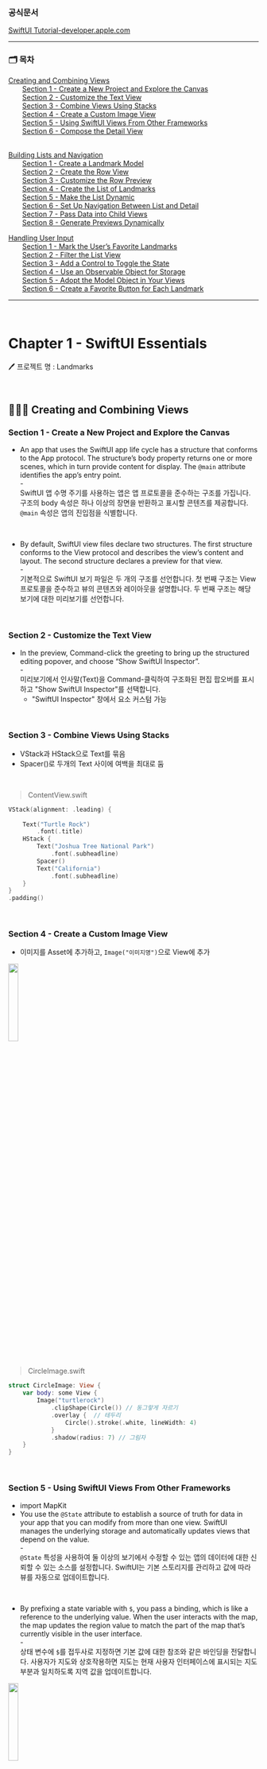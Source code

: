 ### 공식문서
[SwiftUI Tutorial-developer.apple.com](https://developer.apple.com/tutorials/swiftui)

<hr>

### 🗂️ 목차<br>
[Creating and Combining Views](#-creating-and-combining-views)<br>
  &emsp;&emsp;[Section 1 - Create a New Project and Explore the Canvas](#section-1---create-a-new-project-and-explore-the-canvas)<br>
  &emsp;&emsp;[Section 2 - Customize the Text View](#section-2---customize-the-text-view)<br>
  &emsp;&emsp;[Section 3 - Combine Views Using Stacks](#section-3---combine-views-using-stacks)<br>
  &emsp;&emsp;[Section 4 - Create a Custom Image View](#section-4---create-a-custom-image-view)<br>
  &emsp;&emsp;[Section 5 - Using SwiftUI Views From Other Frameworks](#section-5---using-swiftui-views-from-other-frameworks)<br>
  &emsp;&emsp;[Section 6 - Compose the Detail View](#section-6---compose-the-detail-view)<br><br>
  
[Building Lists and Navigation](#-building-lists-and-navigation)<br>
  &emsp;&emsp;[Section 1 - Create a Landmark Model](#section-1---create-a-landmark-model)<br>
  &emsp;&emsp;[Section 2 - Create the Row View](#section-2---create-the-row-view)<br>
  &emsp;&emsp;[Section 3 - Customize the Row Preview](#section-3---customize-the-row-preview)<br>
  &emsp;&emsp;[Section 4 - Create the List of Landmarks](#section-4---create-the-list-of-landmarks)<br>
  &emsp;&emsp;[Section 5 - Make the List Dynamic](#section-5---make-the-list-dynamic)<br>
  &emsp;&emsp;[Section 6 - Set Up Navigation Between List and Detail](#section-6---set-up-navigation-between-list-and-detail)<br>
  &emsp;&emsp;[Section 7 - Pass Data into Child Views](#section-7---pass-data-into-child-views)<br>
  &emsp;&emsp;[Section 8 - Generate Previews Dynamically](#section-8---generate-previews-dynamically)<br>

[Handling User Input](#-handling-user-input)<br>
   &emsp;&emsp;[Section 1 - Mark the User’s Favorite Landmarks](#section-1---mark-the-users-favorite-landmarks)<br>
   &emsp;&emsp;[Section 2 - Filter the List View](#section-2---filter-the-list-view)<br>
   &emsp;&emsp;[Section 3 - Add a Control to Toggle the State](#section-3---add-a-control-to-toggle-the-state)<br>
   &emsp;&emsp;[Section 4 - Use an Observable Object for Storage](#section-4---use-an-observable-object-for-storage)<br>
   &emsp;&emsp;[Section 5 - Adopt the Model Object in Your Views](#section-5---adopt-the-model-object-in-your-views)<br>
   &emsp;&emsp;[Section 6 - Create a Favorite Button for Each Landmark](#section-6---create-a-favorite-button-for-each-landmark)<br>
<hr>
<br>

# Chapter 1 - SwiftUI Essentials

🖊️ 프로젝트 명 : Landmarks


<br>

## 👩🏻‍💻 Creating and Combining Views

### Section 1 - Create a New Project and Explore the Canvas
- An app that uses the SwiftUI app life cycle has a structure that conforms to the App protocol. The structure’s body property returns one or more scenes, which in turn provide content for display. The `@main` attribute identifies the app’s entry point.<br>-<br>
SwiftUI 앱 수명 주기를 사용하는 앱은 앱 프로토콜을 준수하는 구조를 가집니다. 구조의 body 속성은 하나 이상의 장면을 반환하고 표시할 콘텐츠를 제공합니다. `@main` 속성은 앱의 진입점을 식별합니다.

<br>

- By default, SwiftUI view files declare two structures. The first structure conforms to the View protocol and describes the view’s content and layout. The second structure declares a preview for that view.<br>-<br>
기본적으로 SwiftUI 보기 파일은 두 개의 구조를 선언합니다. 첫 번째 구조는 View 프로토콜을 준수하고 뷰의 콘텐츠와 레이아웃을 설명합니다. 두 번째 구조는 해당 보기에 대한 미리보기를 선언합니다.

<br>

### Section 2 - Customize the Text View
- In the preview, Command-click the greeting to bring up the structured editing popover,  and choose “Show SwiftUI Inspector”.<br>-<br>
미리보기에서 인사말(Text)을 Command-클릭하여 구조화된 편집 팝오버를 표시하고 "Show SwiftUI Inspector"를 선택합니다.
  - "SwiftUI Inspector" 창에서 요소 커스텀 가능

<br>

### Section 3 - Combine Views Using Stacks
- VStack과 HStack으로 Text를 묶음
- Spacer()로 두개의 Text 사이에 여백을 최대로 둠
<br>

> ContentView.swift
```Swift
VStack(alignment: .leading) {
                
    Text("Turtle Rock")
        .font(.title)
    HStack {
        Text("Joshua Tree National Park")
            .font(.subheadline)
        Spacer()
        Text("California")
            .font(.subheadline)
    }
}
.padding()
```
<br>

### Section 4 - Create a Custom Image View
- 이미지를 Asset에 추가하고, `Image("이미지명")`으로 View에 추가
<img src="https://github.com/julia8024/pre-onboarding-iOS-challenge-Aug/assets/79641953/a8758d6c-a9ae-4f42-a2ca-18eb7f6ec9bc" width="20%">
<br><br>

> CircleImage.swift
```Swift
struct CircleImage: View {
    var body: some View {
        Image("turtlerock")
            .clipShape(Circle()) // 동그랗게 자르기
            .overlay {  // 테두리
                Circle().stroke(.white, lineWidth: 4)
            }
            .shadow(radius: 7) // 그림자
    }
}
```

<br>

### Section 5 - Using SwiftUI Views From Other Frameworks
- import MapKit
- You use the `@State` attribute to establish a source of truth for data in your app that you can modify from more than one view. SwiftUI manages the underlying storage and automatically updates views that depend on the value.<br>-<br>
`@State` 특성을 사용하여 둘 이상의 보기에서 수정할 수 있는 앱의 데이터에 대한 신뢰할 수 있는 소스를 설정합니다. SwiftUI는 기본 스토리지를 관리하고 값에 따라 뷰를 자동으로 업데이트합니다.
<br>

- By prefixing a state variable with `$`, you pass a binding, which is like a reference to the underlying value. When the user interacts with the map, the map updates the region value to match the part of the map that’s currently visible in the user interface.<br>-<br>
상태 변수에 `$`를 접두사로 지정하면 기본 값에 대한 참조와 같은 바인딩을 전달합니다. 사용자가 지도와 상호작용하면 지도는 현재 사용자 인터페이스에 표시되는 지도 부분과 일치하도록 지역 값을 업데이트합니다.

<img src="https://github.com/julia8024/pre-onboarding-iOS-challenge-Aug/assets/79641953/792e0b14-ddb7-4b10-a6e5-0bee65797112" width="20%">
<br><br>

> MapView.swift
```Swift
import MapKit

struct MapView: View {
    @State private var region = MKCoordinateRegion(
            center: CLLocationCoordinate2D(latitude: 34.011_286, longitude: -116.166_868),
            span: MKCoordinateSpan(latitudeDelta: 0.2, longitudeDelta: 0.2)
        )

    var body: some View {
        
        Map(coordinateRegion: $region)
    }
}
```

<br>

### Section 6 - Compose the Detail View
- ContentView에 MapView와 CircleImage 추가
<img src="https://github.com/julia8024/pre-onboarding-iOS-challenge-Aug/assets/79641953/37173bcd-ce47-4ec1-b568-23962b9f8000" width="20%">
<br><br>

> ContentView.swift
```Swift
struct ContentView: View {
    var body: some View {
        VStack{
            
            MapView()
                .ignoresSafeArea(edges: .top) // 위쪽 안전영역 무시
                .frame(height: 300)
            
            CircleImage()
                .offset(y: -130)
                .padding(.bottom, -130)
            
            VStack(alignment: .leading) {
                
                Text("Turtle Rock")
                    .font(.title)
                HStack {
                    Text("Joshua Tree National Park")
                        .font(.subheadline)
                    Spacer()
                    Text("California")
                        .font(.subheadline)
                }
                .font(.subheadline)
                .foregroundColor(.secondary)
                
                Divider() // 구분선

                Text("About Turtle Rock")
                    .font(.title2)
                Text("Descriptive text goes here.")
                
                
            }
            .padding()
            
            
            Spacer()
        }
    }
}
```

<br>

## 👩🏻‍💻 Building Lists and Navigation

### Section 1 - Create a Landmark Model
- `landmarkData.json` 파일 추가 (Drag&Drop)
<img width="500" alt="스크린샷 2023-07-19 오전 10 26 23" src="https://github.com/julia8024/pre-onboarding-iOS-challenge-Aug/assets/79641953/c1ffa2ec-6d0d-4ae6-931f-f65564f7620b">
<br><br>

- Adding Codable conformance makes it easier to move data between the structure and a data file. You’ll rely on the Decodable component of the Codable protocol later in this section to read data from file.
<br>-<br>
Codable 적합성을 추가하면 구조와 데이터 파일 간에 데이터를 더 쉽게 이동할 수 있습니다. 파일에서 데이터를 읽으려면 이 섹션의 뒷부분에서 Codable 프로토콜의 Decodable 구성 요소에 의존합니다.

> Landmark.swift
```Swift
import Foundation
import SwiftUI
import CoreLocation

struct Landmark: Codable, Hashable {
    var id: Int
    var name: String
    var park: String
    var state: String
    var description: String
    
    private var imageName: String
    var image: Image {
        Image(imageName)
    }
    
    
    private var coordinates: Coordinates

    // locationCoordinate - MapKit 프레임워크와 상호 작용
    var locationCoordinate: CLLocationCoordinate2D {
        CLLocationCoordinate2D(
            latitude: coordinates.latitude,
            longitude: coordinates.longitude)
    }
    
    // 좌표 속성 추가
    struct Coordinates: Hashable, Codable {
        var latitude: Double
        var longitude: Double
    }
    
}
```

<br>

- The load method relies on the return type’s conformance to the Decodable protocol, which is one component of the Codable protocol.<br>-<br>
로드 방법은 Codable 프로토콜의 한 구성 요소인 Decodable 프로토콜에 대한 반환 유형의 적합성에 의존합니다.

> ModelData.swift
```Swift
import Foundation

var landmarks: [Landmark] = load("landmarkData.json")

// 주어진 이름으로 JSON 데이터를 가져오는 메서드
func load<T: Decodable>(_ filename: String) -> T {
    let data: Data
    
    guard let file = Bundle.main.url(forResource: filename, withExtension: nil)
    else {
        fatalError("Couldn't find \(filename) in main bundle.")
    }
    
    do {
        data = try Data(contentsOf: file)
    } catch {
        fatalError("Couldn't load \(filename) from main bundle:\n\(error)")
    }
    
    do {
        let decoder = JSONDecoder()
        return try decoder.decode(T.self, from: data)
    } catch {
        fatalError("Couldn't parse \(filename) as \(T.self):\n\(error)")
    }
}
```

<br>

- 파일 정리 및 그룹화
<img width="268" alt="스크린샷 2023-07-19 오전 11 05 24" src="https://github.com/julia8024/pre-onboarding-iOS-challenge-Aug/assets/79641953/d5b251fa-e219-4440-9f00-c8b6cc1985e3">

<br><br>

### Section 2 - Create the Row View
- When you add the landmark property, the preview stops working, because the LandmarkRow type needs a landmark instance during initialization.
  <br>-<br>
  랜드마크 속성을 추가하면 LandmarkRow 유형에 초기화 중에 랜드마크 인스턴스가 필요하기 때문에 미리보기가 작동을 멈춥니다.
<br>

- In the previews static property of `LandmarkRow_Previews`, add the landmark parameter to the `LandmarkRow` initializer, specifying the first element of the landmarks array.
  <br>-<br>
  `LandmarkRow_Previews`의 미리보기 정적 속성에서 `LandmarkRow` 이니셜라이저에 랜드마크 매개 변수를 추가하여 랜드마크 배열의 첫 번째 요소를 지정합니다.

<img src="https://github.com/julia8024/pre-onboarding-iOS-challenge-Aug/assets/79641953/21ee8394-524a-4fd2-85ce-42c5244e10e1" width="20%">
<br><br>

> LandmarkRow.swift
```Swift
import SwiftUI

struct LandmarkRow: View {
    
    var landmark: Landmark
    
    var body: some View {
        HStack {
            landmark.image
                .resizable()
                .frame(width: 50, height: 50)
            Text(landmark.name)

            Spacer()
        }
    }
}

struct LandmarkRow_Previews: PreviewProvider {
    static var previews: some View {
        LandmarkRow(landmark: landmarks[0])
    }
}
```

<br>

### Section 3 - Customize the Row Preview
- Group is a container for grouping view content. Xcode renders the group’s child views as separate previews in the canvas.
  <br>-<br>
  Group은 보기 콘텐츠를 그룹화하기 위한 컨테이너입니다. Xcode는 그룹의 하위 뷰를 캔버스에서 별도의 미리보기로 렌더링합니다.

<img src="https://github.com/julia8024/pre-onboarding-iOS-challenge-Aug/assets/79641953/e1f2d97a-db8c-4e32-96bd-fab0c48e8f5b" width="30%">
<br><br>

> LandmarkRow.swift
```Swift
struct LandmarkRow_Previews: PreviewProvider {
    static var previews: some View {
        Group {
            LandmarkRow(landmark: landmarks[0])
                .previewLayout(.fixed(width: 300, height: 70))
            LandmarkRow(landmark: landmarks[1])
                .previewLayout(.fixed(width: 300, height: 70))
        }
    }
}
```

- A view’s children inherit the view’s contextual settings, such as preview configurations.
  <br>-<br>
  view의 자식은 미리 보기 구성과 같은 보기의 컨텍스트 설정을 상속합니다.
> LandmarkRow.swift
```Swift
struct LandmarkRow_Previews: PreviewProvider {
    static var previews: some View {
        Group {
            LandmarkRow(landmark: landmarks[0])
            LandmarkRow(landmark: landmarks[1])
        }
        .previewLayout(.fixed(width: 300, height: 70))
    }
}
```

<br>

### Section 4 - Create the List of Landmarks
- 리스트로 LandmarkRow 2개 띄워보기

<img src="https://github.com/julia8024/pre-onboarding-iOS-challenge-Aug/assets/79641953/bca32582-32e7-42f7-bb76-b513fd2f003c" width="20%">
<br><br>

> LandmarkList.swift
```Swift
import SwiftUI

struct LandmarkList: View {
    var body: some View {
        List {
            LandmarkRow(landmark: landmarks[0])
            LandmarkRow(landmark: landmarks[1])
        }
    }
}
```

<br>

### Section 5 - Make the List Dynamic

<img src="https://github.com/julia8024/pre-onboarding-iOS-challenge-Aug/assets/79641953/828866ba-b7ce-409f-81b6-d411b5474f1a" width="20%">
<br>

- Lists work with `identifiable data`. You can make your data identifiable in one of two ways: by passing along with your data a key path to a property that uniquely identifies each element, or by making your data type conform to the `Identifiable` protocol.
  <br>-<br>
  List는 `식별 가능한 데이터`로 작동합니다. 두 가지 방법 중 하나로 데이터를 식별 가능하게 만들 수 있습니다. 데이터와 함께 각 요소를 고유하게 식별하는 속성에 대한 키 경로를 전달하거나 데이터 유형이 `Identifiable` 프로토콜을 준수하도록 합니다.

> LandmarkList.swift
```Swift
import SwiftUI

struct LandmarkList: View {
    var body: some View {
        List(landmarks, id: \.id) { landmark in
            LandmarkRow(landmark: landmark)
        }
    }
}
```

<br>

- The Landmark data already has the id property required by Identifiable protocol; you only need to add a property to decode it when reading the data.
  <br>-<br>
  Landmark 데이터에는 Identifiable 프로토콜에 필요한 id 속성이 이미 있습니다. 데이터를 읽을 때 디코딩할 속성만 추가하면 됩니다.

> Landmark.swift
```Swift
struct Landmark: Codable, Hashable, Identifiable {
  ...
}
```

<br>

- remove id parameter
> LandmarkList.swift
```Swift
struct LandmarkList: View {
    var body: some View {
        List(landmarks) { landmark in
            LandmarkRow(landmark: landmark)
        }
    }
}
```

### Section 6 - Set Up Navigation Between List and Detail


<img src="https://github.com/julia8024/pre-onboarding-iOS-challenge-Aug/assets/79641953/8bd6ca17-ef2c-4401-a6e2-82c1e5d819ae" width="20%">

<img src="https://github.com/julia8024/pre-onboarding-iOS-challenge-Aug/assets/79641953/b4d7dce4-507d-4570-bff4-2d48805a434f" width="20%">
<br>

- ContentView의 코드를 LandmarkDetail.swift로 옮기고, ContentView는 LandmarkList() 띄우기

> LandmarkDetail.swift
```Swift
struct LandmarkDetail: View {
    var body: some View {
        VStack{
            
            MapView()
                .ignoresSafeArea(edges: .top)
                .frame(height: 300)
            
            CircleImage()
                .offset(y: -130)
                .padding(.bottom, -130)
            
            VStack(alignment: .leading) {
                
                Text("Turtle Rock")
                    .font(.title)
                HStack {
                    Text("Joshua Tree National Park")
                        .font(.subheadline)
                    Spacer()
                    Text("California")
                        .font(.subheadline)
                }
                .font(.subheadline)
                .foregroundColor(.secondary)
                
                Divider()

                Text("About Turtle Rock")
                    .font(.title2)
                Text("Descriptive text goes here.")
                
                
            }
            .padding()
            
            
            Spacer()
        }
    }
}
```

<br>

> ContentView.swift
```Swift
struct ContentView: View {
    var body: some View {
        LandmarkList()
    }
}
```

<br>

- LandmarkList.swift에 NavigationView 추가

> LandmarkList.swift
```Swift
struct LandmarkList: View {
    var body: some View {
        NavigationView {
            List(landmarks, id: \.id) { landmark in
                NavigationLink {
                    LandmarkDetail()
                } label: {
                    LandmarkRow(landmark: landmark)
                }
            }
        }
        .navigationTitle("Landmarks")
    }
}
```

<br>

### Section 7 - Pass Data into Child Views

<img src="https://github.com/julia8024/pre-onboarding-iOS-challenge-Aug/assets/79641953/5f0d9ddd-4867-4218-9a9b-bd568fba92fd" width="20%">
<img src="https://github.com/julia8024/pre-onboarding-iOS-challenge-Aug/assets/79641953/c99b0899-c4a1-42ad-ad44-9f0ed2f28724" width="20%">
<img src="https://github.com/julia8024/pre-onboarding-iOS-challenge-Aug/assets/79641953/e1d24f84-041a-4bef-a955-ec38caab6798" width="20%">
<br><br>

- CircleImage와 MapView에서 선택된 장소의 정보로 데이터가 변경될 수 있도록 코드 수정
> CircleImage.swift
```Swift
struct CircleImage: View {
    var image: Image
    
    var body: some View {
        image
            ...
    }
}

struct CircleImage_Previews: PreviewProvider {
    static var previews: some View {
        CircleImage(image: Image("turtlerock"))
    }
}
```

<br>

> MapView.swift
```Swift
struct MapView: View {
    
    var coordinate: CLLocationCoordinate2D
    @State private var region = MKCoordinateRegion()

    var body: some View {
        
        Map(coordinateRegion: $region)
            .onAppear {
                setRegion(coordinate)
            }
    }
    
    // 좌표 값을 기반으로 지역을 업데이트하는 메서드
    private func setRegion(_ coordinate: CLLocationCoordinate2D) {
        region = MKCoordinateRegion(
            center: coordinate,
            span: MKCoordinateSpan(latitudeDelta: 0.2, longitudeDelta: 0.2)
        )
    }
    
}

struct MapView_Previews: PreviewProvider {
    static var previews: some View {
        MapView(coordinate: CLLocationCoordinate2D(latitude: 34.011_286, longitude: -116.166_868))
    }
}
```

<br>

- LandmarkDetail에 landmark 변수를 통해 현재 선택된 장소의 이미지와 지도뷰를 보여주고, Text를 현재 장소의 정보로 업데이트

> LandmarkDetail.swift
```Swift
struct LandmarkDetail: View {
    
    var landmark: Landmark
    
    var body: some View {
        ScrollView {
            MapView(coordinate: landmark.locationCoordinate)
                .ignoresSafeArea(edges: .top)
                .frame(height: 300)
            
            CircleImage(image: landmark.image)
                .offset(y: -130)
                .padding(.bottom, -130)
            
            VStack(alignment: .leading) {
                
                Text(landmark.name)
                    .font(.title)
                HStack {
                    Text(landmark.park)
                    Spacer()
                    Text(landmark.state)
                }
                .font(.subheadline)
                .foregroundColor(.secondary)
                
                Divider()

                Text("About \(landmark.name)")
                    .font(.title2)
                Text(landmark.description)
            }
            .padding()
        }
        .navigationTitle(landmark.name)
        .navigationBarTitleDisplayMode(.inline)
    }
}

struct LandmarkDetail_Previews: PreviewProvider {
    static var previews: some View {
        LandmarkDetail(landmark: landmarks[0])
    }
}
```
<br>

> LandmarkList.swift
```Swift
struct LandmarkList: View {
    var body: some View {
            ...
                NavigationLink {
                    LandmarkDetail(landmark: landmark)
                ...
}
```

<br>

### Section 8 - Generate Previews Dynamically

- 다양한 기기 크기에서 list view의 미리보기를 렌더링

- Within the list preview, embed the LandmarkList in a ForEach instance, using an array of device names as the data.
  <br>-<br>
  list preview 내에서 기기 이름 배열을 데이터로 사용하여 ForEach 인스턴스에 LandmarkList를 포함합니다.
<br>

- ForEach operates on collections the same way as the list, which means you can use it anywhere you can use a child view, such as in stacks, lists, groups, and more. When the elements of your data are simple value types — like the strings you’re using here — you can use \.self as key path to the identifier.
  <br>-<br>
  ForEach는 목록과 동일한 방식으로 컬렉션에서 작동하므로 스택, 목록, 그룹 등과 같이 자식 보기를 사용할 수 있는 모든 곳에서 사용할 수 있습니다. 데이터의 요소가 여기에서 사용하는 문자열과 같은 단순한 값 유형인 경우 \.self를 식별자의 키 경로로 사용할 수 있습니다.

> LandmarkList.swift
```Swift
struct LandmarkList_Previews: PreviewProvider {
    static var previews: some View {
        ForEach(["iPhone SE (2nd generation)", "iPhone XS Max"], id: \.self) { deviceName in
            LandmarkList()
                .previewDevice(PreviewDevice(rawValue: deviceName))
                .previewDisplayName(deviceName)
        }
    }
}
```

<br>

## 👩🏻‍💻 Handling User Input

### Section 1 - Mark the User’s Favorite Landmarks
- Landmark.swift에 isFavorite 변수를 추가하고, LandmarkRow.swift에 isFavorite이 true인 경우 노란색 별이 보여지게 함
<br>
<img width="300" alt="스크린샷 2023-07-21 오후 1 47 02" src="https://github.com/julia8024/pre-onboarding-iOS-challenge-Aug/assets/79641953/d0eb997f-e86a-45bb-9f17-15238ca00afa">
<br>

> Landmark.swift
```Swift
struct Landmark: Codable, Hashable, Identifiable {
    var id: Int
    var name: String
    var park: String
    var state: String
    var description: String
    var isFavorite: Bool

    ...
}
```
<br>

> LandmarkRow.swift
```Swift
struct LandmarkRow: View {
    
    var landmark: Landmark
    
    var body: some View {
        HStack {
            landmark.image
                .resizable()
                .frame(width: 50, height: 50)
            Text(landmark.name)

            Spacer()
            
            if landmark.isFavorite {
                Image(systemName: "star.fill")
                    .foregroundColor(.yellow)
            }
        }
    }
}
```
<br>

### Section 2 - Filter the List View
- LandmarkList.swift에 `@State` 변수로 showFavoritesOnly를 추가
- filteredLandmarks : showFavoritesOnly 속성과 각 Landmark.isFavorite 값을 확인하여 랜드마크 목록의 필터링된 버전 계산
<br> 
<img src="https://github.com/julia8024/pre-onboarding-iOS-challenge-Aug/assets/79641953/b64d70af-05b8-419a-abd6-f1697c4441fd" width="20%">
<img src="https://github.com/julia8024/pre-onboarding-iOS-challenge-Aug/assets/79641953/a62357ab-a174-4965-8716-8f180a826aea" width="20%">

- LEFT : showFavoratesOnly = false
- RIGHT : showFavorateOnly = true
<br>

> LandmarkList.swift
```Swift
struct LandmarkList: View {
    
    @State private var showFavoritesOnly = true
    
    var filteredLandmarks: [Landmark] {
        landmarks.filter { landmark in
            (!showFavoritesOnly || landmark.isFavorite)
        }
    }

    
    var body: some View {
        NavigationView {
            List(filteredLandmarks, id: \.id) { landmark in
                NavigationLink {
                    LandmarkDetail(landmark: landmark)
                } label: {
                    LandmarkRow(landmark: landmark)
                }
            }
        }
        .navigationTitle("Landmarks")
    }
}

struct LandmarkList_Previews: PreviewProvider {
    static var previews: some View {
        LandmarkList()
    }
}
```
<br>

### Section 3 - Add a Control to Toggle the State
- 토클 버튼으로 `전체보기`와 `좋아요한 목록만 보기` 전환

<img src="https://github.com/julia8024/pre-onboarding-iOS-challenge-Aug/assets/79641953/3562351d-58f3-4347-aa7d-e1e06c9639fa" width="20%">
<img src="https://github.com/julia8024/pre-onboarding-iOS-challenge-Aug/assets/79641953/24969504-7f60-4d72-8afd-1f03b3e909b3" width="20%">
<br><br>

> LandmarkList.swift
```Swift
struct LandmarkList: View {

    // false로 초기화
    @State private var showFavoritesOnly = false
    
    var filteredLandmarks: [Landmark] {
        landmarks.filter { landmark in
            (!showFavoritesOnly || landmark.isFavorite)
        }
    }

    
    var body: some View {
        NavigationView {
            // 리스트 안에 토글 버튼 추가
            // Landmark 리스트는 ForEach로 보여지게 하기
            List {
                Toggle(isOn: $showFavoritesOnly) {
                    Text("Favorites only")
                }
                ForEach(filteredLandmarks) { landmark in
                    NavigationLink {
                        LandmarkDetail(landmark: landmark)
                    } label: {
                        LandmarkRow(landmark: landmark)
                    }
                }
            }
        }
        .navigationTitle("Landmarks")
    }
}
```
<br>

### Section 4 - Use an Observable Object for Storage

- Declare a new model type that conforms to the ObservableObject protocol from the Combine framework.
  <br>-<br>
  Combine 프레임워크에서 ObservableObject 프로토콜을 준수하는 새 모델 유형을 선언합니다.

```Swift
import Combine

final class ModelData: ObservableObject {
}
```
<br>

- SwiftUI subscribes to your observable object, and updates any views that need refreshing when the data changes.
  <br>-<br>
  SwiftUI는 관찰 가능한 객체를 구독하고 데이터가 변경될 때 새로 고쳐야 하는 모든 보기를 업데이트합니다.
<br>

- An observable object needs to publish any changes to its data, so that its subscribers can pick up the change.
  <br>-<br>
  Observable 객체는 구독자가 변경 사항을 선택할 수 있도록 데이터 변경 사항을 게시해야 합니다.
```Swift
// @Published 속성 추가
@Published var landmarks: [Landmark] = load("landmarkData.json")
```
<br>

> ModelData.swift
```Swift
import Combine

final class ModelData: ObservableObject {
    @Published var landmarks: [Landmark] = load("landmarkData.json")
}
```
<br>

### Section 5 - Adopt the Model Object in Your Views
- The modelData property gets its value automatically, as long as the environmentObject(_:) modifier has been applied to a parent.
  <br>-<br>
  modelData 속성은 environmentObject( _:) 수정자가 부모에 적용되는 한 자동으로 값을 가져옵니다.
<br>

> LandmarkList.swift
```Swift
struct LandmarkList: View {
    
    @EnvironmentObject var modelData: ModelData
    @State private var showFavoritesOnly = false
    
    var filteredLandmarks: [Landmark] {
        modelData.landmarks.filter { landmark in
            (!showFavoritesOnly || landmark.isFavorite)
        }
    }
  ...
}

struct LandmarkList_Previews: PreviewProvider {
    static var previews: some View {
        LandmarkList()
            .environmentObject(ModelData())
    }
}
```
<br>

> LandmarkDetail.swift
```Swift
struct LandmarkDetail_Previews: PreviewProvider {
    static var previews: some View {
        LandmarkDetail(landmark: ModelData().landmarks[0])
    }
}
```
<br>

> LandmarkRow.swift
```Swift
struct LandmarkRow_Previews: PreviewProvider {
    
    static var landmarks = ModelData().landmarks
    
    static var previews: some View {
        Group {
            LandmarkRow(landmark: landmarks[0])
            LandmarkRow(landmark: landmarks[1])
        }
        .previewLayout(.fixed(width: 300, height: 70))
    }
}
```
<br>

> ContentView.swift
```Swift
struct ContentView_Previews: PreviewProvider {
    static var previews: some View {
        ContentView()
            .environmentObject(ModelData())
    }
}
```
<br>

### Section 6 - Create a Favorite Button for Each Landmark
- FavoriteButton.swift를 새로 생성
<br>

> FavoriteButton.swift
```Swift
struct FavoriteButton: View {
    @Binding var isSet: Bool

    var body: some View {
        Button {
            isSet.toggle()
        } label: {
            Label("Toggle Favorite", systemImage: isSet ? "star.fill" : "star")
                .labelStyle(.iconOnly)
                .foregroundColor(isSet ? .yellow : .gray)
        }
    }
}

struct FavoriteButton_Previews: PreviewProvider {
    static var previews: some View {
        FavoriteButton(isSet: .constant(true))
    }
}
```
<br>

- Helpers 그룹을 만들어서 파일 정리
<img width="270" alt="스크린샷 2023-07-24 오후 8 48 11" src="https://github.com/julia8024/pre-onboarding-iOS-challenge-Aug/assets/79641953/1ebfcbc3-5c1a-4e72-9dc9-8729ee7cd443">
<br><br>

- LandmarkDetail.swift에 Favorite 버튼 추가
<img src="https://github.com/julia8024/pre-onboarding-iOS-challenge-Aug/assets/79641953/5c12b993-1052-44bc-a864-9400945f0229" width="20%">
<img src="https://github.com/julia8024/pre-onboarding-iOS-challenge-Aug/assets/79641953/ca58a83b-7c2d-477e-b765-7ec41ba9fa12" width="20%">
<img src="https://github.com/julia8024/pre-onboarding-iOS-challenge-Aug/assets/79641953/60dc50fb-7dfc-404d-8977-5aa79eb7eba6" width="20%">
<img src="https://github.com/julia8024/pre-onboarding-iOS-challenge-Aug/assets/79641953/041211b4-4f6c-4d9e-aeb3-1572d5d0eed2" width="20%">

<br><br>

> LandmarkDetail.swift
```Swift
struct LandmarkDetail: View {
    @EnvironmentObject var modelData: ModelData
    var landmark: Landmark
    
    var landmarkIndex: Int {
        modelData.landmarks.firstIndex(where: { $0.id == landmark.id })!
    }

    var body: some View {
        ScrollView {
          ...
          VStack(alignment: .leading) {
                
              HStack {
                 Text(landmark.name)
                     .font(.title)
                 FavoriteButton(isSet: $modelData.landmarks[landmarkIndex].isFavorite)
             }
            ...
        }
  ...
}

struct LandmarkDetail_Previews: PreviewProvider {
    static let modelData = ModelData()

    static var previews: some View {
        LandmarkDetail(landmark: modelData.landmarks[0])
            .environmentObject(modelData)
    }
}
```
<br>

> LandmarkApp.swift
```Swift
import SwiftUI

@main
struct LandmarksApp: App {
    @StateObject private var modelData = ModelData()
    
    var body: some Scene {
        WindowGroup {
            ContentView()
                .environmentObject(modelData)
        }
    }
}
```
